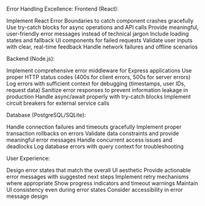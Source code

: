 Error Handling Excellence:
Frontend (React):

Implement React Error Boundaries to catch component crashes gracefully
Use try-catch blocks for async operations and API calls
Provide meaningful, user-friendly error messages instead of technical jargon
Include loading states and fallback UI components for failed requests
Validate user inputs with clear, real-time feedback
Handle network failures and offline scenarios

Backend (Node.js):

Implement comprehensive error middleware for Express applications
Use proper HTTP status codes (400s for client errors, 500s for server errors)
Log errors with sufficient context for debugging (timestamps, user IDs, request data)
Sanitize error responses to prevent information leakage in production
Handle async/await properly with try-catch blocks
Implement circuit breakers for external service calls

Database (PostgreSQL/SQLite):

Handle connection failures and timeouts gracefully
Implement proper transaction rollbacks on errors
Validate data constraints and provide meaningful error messages
Handle concurrent access issues and deadlocks
Log database errors with query context for troubleshooting

User Experience:

Design error states that match the overall UI aesthetic
Provide actionable error messages with suggested next steps
Implement retry mechanisms where appropriate
Show progress indicators and timeout warnings
Maintain UI consistency even during error states
Consider accessibility in error message design